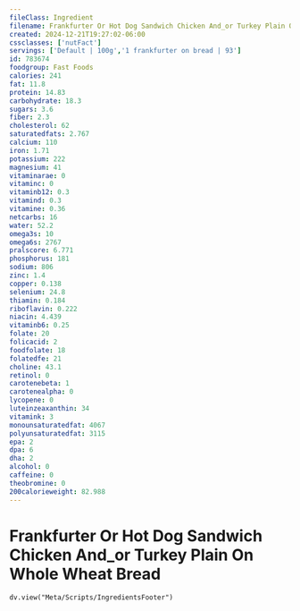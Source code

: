 ```yaml
---
fileClass: Ingredient
filename: Frankfurter Or Hot Dog Sandwich Chicken And_or Turkey Plain On Whole Wheat Bread
created: 2024-12-21T19:27:02-06:00
cssclasses: ['nutFact']
servings: ['Default | 100g','1 frankfurter on bread | 93']
id: 783674
foodgroup: Fast Foods
calories: 241
fat: 11.8
protein: 14.83
carbohydrate: 18.3
sugars: 3.6
fiber: 2.3
cholesterol: 62
saturatedfats: 2.767
calcium: 110
iron: 1.71
potassium: 222
magnesium: 41
vitaminarae: 0
vitaminc: 0
vitaminb12: 0.3
vitamind: 0.3
vitamine: 0.36
netcarbs: 16
water: 52.2
omega3s: 10
omega6s: 2767
pralscore: 6.771
phosphorus: 181
sodium: 806
zinc: 1.4
copper: 0.138
selenium: 24.8
thiamin: 0.184
riboflavin: 0.222
niacin: 4.439
vitaminb6: 0.25
folate: 20
folicacid: 2
foodfolate: 18
folatedfe: 21
choline: 43.1
retinol: 0
carotenebeta: 1
carotenealpha: 0
lycopene: 0
luteinzeaxanthin: 34
vitamink: 3
monounsaturatedfat: 4067
polyunsaturatedfat: 3115
epa: 2
dpa: 6
dha: 2
alcohol: 0
caffeine: 0
theobromine: 0
200calorieweight: 82.988
---
```


# Frankfurter Or Hot Dog Sandwich Chicken And_or Turkey Plain On Whole Wheat Bread

```dataviewjs
dv.view("Meta/Scripts/IngredientsFooter")
```